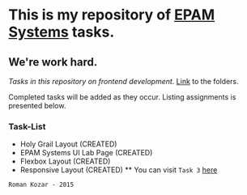 # This is my repository of [EPAM Systems](http://training.by/Training) tasks.

## We're work hard.

*Tasks in this repository on frontend development.*
[Link](https://bitbucket.org/Raman_Kozar/front-end-course/src) to the folders.

Completed tasks will be added as they occur. 
Listing assignments is presented below.

### Task-List

* Holy Grail Layout (CREATED)
* EPAM Systems UI Lab Page (CREATED)
* Flexbox Layout (CREATED)
* Responsive Layout (CREATED)
** You can visit `Task 3` [here](http://raman_kozar.bitbucket.org)

`Roman Kozar - 2015`